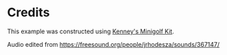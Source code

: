# Credits

This example was constructed using [Kenney's Minigolf Kit](https://www.kenney.nl/assets/minigolf-kit).

Audio edited from https://freesound.org/people/jrhodesza/sounds/367147/
